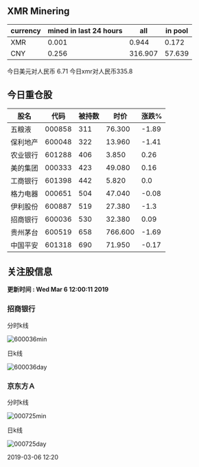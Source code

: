 ## XMR Minering

|currency|mined in last 24 hours|all|in pool|
|---|---|---|---|
|XMR|0.001|0.944|0.172|
|CNY|0.256|316.907|57.639|

今日美元对人民币 6.71	今日xmr对人民币335.8


## 今日重仓股 

|股名|代码|被持数|时价|涨跌%|
|---|---|---|---|---|
|五粮液|000858|311|76.300|-1.89|
|保利地产|600048|322|13.960|-1.41|
|农业银行|601288|406|3.850|0.26|
|美的集团|000333|423|49.080|0.16|
|工商银行|601398|442|5.820|0.0|
|格力电器|000651|504|47.040|-0.08|
|伊利股份|600887|519|27.380|-1.3|
|招商银行|600036|530|32.380|0.09|
|贵州茅台|600519|658|766.600|-1.69|
|中国平安|601318|690|71.950|-0.17|

## 关注股信息
**更新时间 : Wed Mar  6 12:00:11 2019**
### 招商银行 
分时k线

![600036min](http://image.sinajs.cn/newchart/min/n/sh600036.gif)

日k线

![600036day](http://image.sinajs.cn/newchart/daily/n/sh600036.gif)

### 京东方Ａ 
分时k线

![000725min](http://image.sinajs.cn/newchart/min/n/sz000725.gif)

日k线

![000725day](http://image.sinajs.cn/newchart/daily/n/sz000725.gif)

2019-03-06 12:20